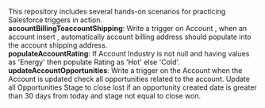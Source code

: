 This repository includes several hands-on scenarios for practicing Salesforce triggers in action.<br />
**accountBillingToaccountShipping**: Write a trigger on Account , when an account insert , automatically account billing address should populate into the account shipping address.<br />
**populateAccountRating**: If Account Industry is not null and having values as 'Energy' then populate Rating as 'Hot' else 'Cold'.<br />
**updateAccountOpportunities**: Write a trigger on the Account when the Account is updated check all opportunities related to the account. Update all Opportunities Stage to close lost if an opportunity created date is greater than 30 days from today and stage not equal to close won.

